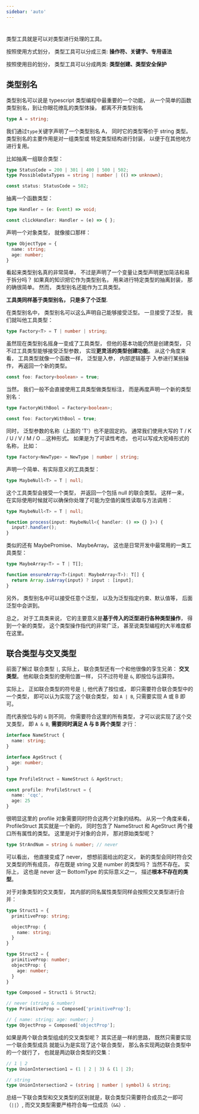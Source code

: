 ```yaml
---
sidebar: 'auto'
---
```


#

类型工具就是可以对类型进行处理的工具。

按照使用方式划分， 类型工具可以分成三类:
**操作符、关键字、专用语法**

按照使用目的划分， 类型工具可以分成两类:
**类型创建、类型安全保护**

## 类型别名

类型别名可以说是 typescript 类型编程中最重要的一个功能， 从一个简单的函数类型别名，到让你眼花缭乱的类型体操，
都离不开类型别名

```typescript
type A = string;
```

我们通过`type`关键字声明了一个类型别名 A， 同时它的类型等价于 string 类型。类型别名的主要作用是对一组类型或
特定类型结构进行封装， 以便于在其他地方进行复用。

比如抽离一组联合类型：

```typescript
type StatusCode = 200 | 301 | 400 | 500 | 502;
type PossibleDataTypes = string | number | (() => unknown);

const status: StatusCode = 502;
```

抽离一个函数类型：

```typescript
type Handler = (e: Event) => void;

const clickHandler: Handler = (e) => { };
```

声明一个对象类型， 就像接口那样：

```typescript
type ObjectType = {
  name: string;
  age: number;
}
```

看起来类型别名真的非常简单， 不过是声明了一个变量让类型声明更加简洁和易于拆分吗？
如果真的知识把它作为类型别名， 用来进行特定类型的抽离封装， 那的确很简单。
然而， 类型别名还能作为工具类型。

**工具类同样基于类型别名， 只是多了个泛型**.

在类型别名中， 类型别名可以这么声明自己能够接受泛型。 一旦接受了泛型， 我们就叫他工具类型：

```typescript
type Factory<T> = T | number | string;
```

虽然现在类型别名摇身一变成了工具类型， 但他的基本功能仍然是创建类型， 只不过工具类型能够接受泛型参数，
实现**更灵活的类型创建功能**。 从这个角度来看， 工具类型就像一个函数一样， 泛型是入参， 内部逻辑基于
入参进行某些操作， 再返回一个新的类型。

```typescript
const foo: Factory<boolean> = true;
```

当然， 我们一般不会直接使用工具类型做类型标注， 而是再度声明一个新的类型别名：

```typescript
type FactoryWithBool = Factory<boolean>;

const foo: FactoryWithBool = true;
```

同时， 泛型参数的名称（上面的 'T'）也不是固定的。 通常我们使用大写的 T / K / U / V / M / O ...这种形式。
如果是为了可读性考虑， 也可以写成大驼峰形式的名称， 比如：

```typescript
type Factory<NewType> = NewType | number | string;
```

声明一个简单、有实际意义的工具类型：

```typescript
type MaybeNull<T> = T | null;
```

这个工具类型会接受一个类型， 并返回一个包括 null 的联合类型。
这样一来， 在实际使用时候就可以确保你处理了可能为空值的属性读取与方法调用：

```typescript
type MaybeNull<T> = T | null;

function process(input: MaybeNull<{ handler: () => {} }>) {
  input?.handler();
}
```

类似的还有 MaybePromise、 MaybeArray。 这也是日常开发中最常用的一类工具类型：

```typescript
type MaybeArray<T> = T | T[];

function ensureArray<T>(input: MaybeArray<T>): T[] {
  return Array.isArray(input) ? input : [input];
}
```

另外， 类型别名中可以接受任意个泛型， 以及为泛型指定约束、默认值等， 后面泛型中会讲到。

总之， 对于工具类来说， 它的主要意义是**基于传入的泛型进行各种类型操作**， 得到一个新的类型，
这个类型操作指代的非常广泛， 甚至说类型编程的大半难度都在这里。

## 联合类型与交叉类型

前面了解过 联合类型 `|`, 实际上， 联合类型还有一个和他很像的孪生兄弟： **交叉类型**。
他和联合类型的使用位置一样， 只不过符号是 `&`, 即按位与运算符。

实际上， 正如联合类型的符号是 `|`, 他代表了按位或， 即只需要符合联合类型中的一个类型，
即可以认为实现了这个联合类型， 如 `A | B`, 只需要实现 A 或 B 即可。

而代表按位与的 `&` 则不同， 你需要符合这里的所有类型， 才可以说实现了这个交叉类型，
即 `A & B`, **需要同时满足 A 与 B 两个类型** 才行：

```typescript
interface NameStruct {
  name: string;
}

interface AgeStruct {
  age: number;
}

type ProfileStruct = NameStruct & AgeStruct;

const profile: ProfileStruct = {
  name: 'cqc',
  age: 25
}
```

很明显这里的 profile 对象需要同时符合这两个对象的结构。 从另一个角度来看，
ProfileStruct 其实就是一个新的， 同时包含了 NameStruct 和 AgeStruct
两个接口所有属性的类型。 这里是对于对象的合并， 那对原始类型呢？

```typescript
type StrAndNum = string & number; // never
```

可以看出， 他直接变成了 never， 想想前面给出的定义， 新的类型会同时符合交叉类型的所有成员，
存在既是 string 又是 number 的类型吗？ 当然不存在。 实际上， 这也是 never 这一 BottomType 的实际意义之一，
描述**根本不存在的类型**。

对于对象类型的交叉类型， 其内部的同名属性类型同样会按照交叉类型进行合并：

```typescript
type Struct1 = {
  primitiveProp: string;

  objectProp: {
    name: string;
  }
}

type Struct2 = {
  primitiveProp: number;
  objectProp: {
    age: number;
  }
}

type Composed = Struct1 & Struct2;

// never (string & number)
type PrimitiveProp = Composed['primitiveProp'];

// { name: string; age: number; }
type ObjectProp = Composed['objectProp'];
```

如果是两个联合类型组成的交叉类型呢？ 其实还是一样的思路， 既然只需要实现一个联合类型成员
就能认为是实现了这个联合类型， 那么各实现两边联合类型中的一个就行了， 也就是两边联合类型的交集：

```typescript
// 1 | 2
type UnionIntersection1 = (1 | 2 | 3) & (1 | 2);

// string
type UnionIntersection2 = (string | number | symbol) & string;
```

总结一下联合类型和交叉类型的区别就是，联合类型只需要符合成员之一即可（`||`）, 而交叉类型需要严格符合每一位成员（`&&`）.
